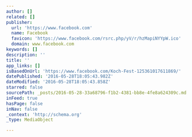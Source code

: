```yaml
---
author: []
related: []
publisher:
  url: 'https://www.facebook.com'
  name: Facebook
  favicon: 'https://www.facebook.com/rsrc.php/yV/r/hzMapiNYYpW.ico'
  domain: www.facebook.com
keywords: []
description: ''
title: ''
app_links: []
isBasedOnUrl: 'https://www.facebook.com/Koch-Fest-125361017611869/'
datePublished: '2016-05-28T18:05:43.982Z'
dateModified: '2016-05-28T18:05:43.858Z'
starred: false
sourcePath: _posts/2016-05-28-33a68796-f1b2-4381-bb8e-4fe8a624309c.md
inFeed: true
hasPage: false
inNav: false
_context: 'http://schema.org'
_type: MediaObject

---
```

